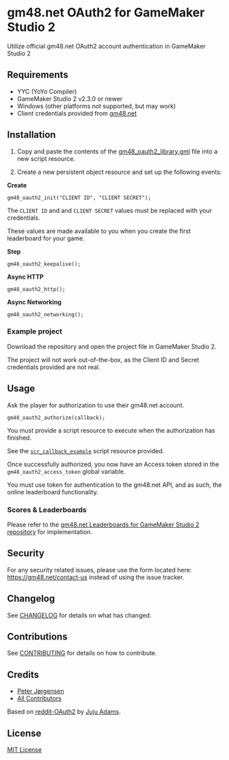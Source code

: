 # gm48.net OAuth2 for GameMaker Studio 2

Utilize official gm48.net OAuth2 account authentication in GameMaker Studio 2

## Requirements

* YYC (YoYo Compiler)
* GameMaker Studio 2 v2.3.0 or newer
* Windows (other platforms not supported, but may work)
* Client credentials provided from [gm48.net](https://gm48.net)

## Installation

1) Copy and paste the contents of the [gm48_oauth2_library.gml](scripts/gm48_oauth2_library/gm48_oauth2_library.gml) file into a new script resource.

2) Create a new persistent object resource and set up the following events:

**Create**

```gml
gm48_oauth2_init("CLIENT ID", "CLIENT SECRET");
```

The `CLIENT ID` and and `CLIENT SECRET` values must be replaced with your credentials.

These values are made available to you when you create the first leaderboard for your game.

**Step**
```gml
gm48_oauth2_keepalive();
```

**Async HTTP**

```gml
gm48_oauth2_http();
```

**Async Networking**

```gml
gm48_oauth2_networking();
```

### Example project

Download the repository and open the project file in GameMaker Studio 2.

The project will not work out-of-the-box, as the Client ID and Secret credentials provided are not real.

## Usage

Ask the player for authorization to use their gm48.net account.

```gml
gm48_oauth2_authorize(callback);
```

You must provide a script resource to execute when the authorization has finished.

See the [`scr_callback_example`](scripts/scr_callback_example/scr_callback_example.gml) script resource provided.

Once successfully authorized, you now have an Access token stored in the ```gm48_oauth2_access_token``` global variable.

You must use token for authentication to the gm48.net API, and as such, the online leaderboard functionality.

### Scores & Leaderboards

Please refer to the [gm48.net Leaderboards for GameMaker Studio 2 repository](https://github.com/tehwave/gm48.net-leaderboards-gms2) for implementation.

## Security

For any security related issues, please use the form located here: https://gm48.net/contact-us instead of using the issue tracker.

## Changelog

See [CHANGELOG](CHANGELOG.md) for details on what has changed.

## Contributions

See [CONTRIBUTING](CONTRIBUTING.md) for details on how to contribute.

## Credits

- [Peter Jørgensen](https://github.com/tehwave)
- [All Contributors](../../contributors)

Based on [reddit-OAuth2](https://github.com/JujuAdams/reddit-OAuth2) by [Juju Adams](https://github.com/JujuAdams).

## License

[MIT License](LICENSE)
